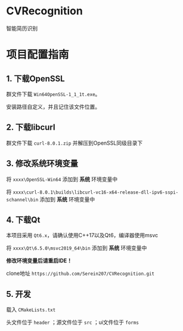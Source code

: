 # CVRecognition

智能简历识别

# 项目配置指南

## 1. 下载OpenSSL

群文件下载 `Win64OpenSSL-1_1_1t.exe`。

安装路径自定义，并且记住该文件位置。

## 2. 下载libcurl

群文件下载 `curl-8.0.1.zip` 并解压到OpenSSL同级目录下

## 3. 修改系统环境变量

将 `xxxx\OpenSSL-Win64` 添加到 **系统** 环境变量中

将 `xxxx\curl-8.0.1\builds\libcurl-vc16-x64-release-dll-ipv6-sspi-schannel\bin` 添加到 **系统** 环境变量中

## 4. 下载Qt

本项目采用 `Qt6.x`，请确认使用C++17以及Qt6，编译器使用msvc

将 `xxxx\Qt\6.5.0\msvc2019_64\bin` 添加到 **系统** 环境变量中

**修改环境变量后请重启IDE！**

clone地址 `https://github.com/Serein207/CVRecognition.git`

## 5. 开发

载入 `CMakeLists.txt`

头文件位于 `header` ；源文件位于 `src` ；ui文件位于 `forms`